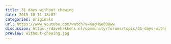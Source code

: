 ```yaml
---
title: 31 days without chewing
date: 2015-10-11 18:07
categories: originals
url: https://www.youtube.com/watch?v=KagMKu8Q8ww
discussion: https://davehakkens.nl/community/forums/topic/31-days-without-chewing/
preview: without-chewing.jpg
---
```

